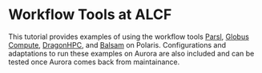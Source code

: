 Workflow Tools at ALCF
===============================================

This tutorial provides examples of using the workflow tools [Parsl](https://parsl.readthedocs.io/en/stable/), [Globus Compute](https://www.globus.org/compute), [DragonHPC](https://dragonhpc.org/portal/index.html), and [Balsam](https://balsam.readthedocs.io/en/latest/) on Polaris.  Configurations and adaptations to run these examples on Aurora are also included and can be tested once Aurora comes back from maintainance.